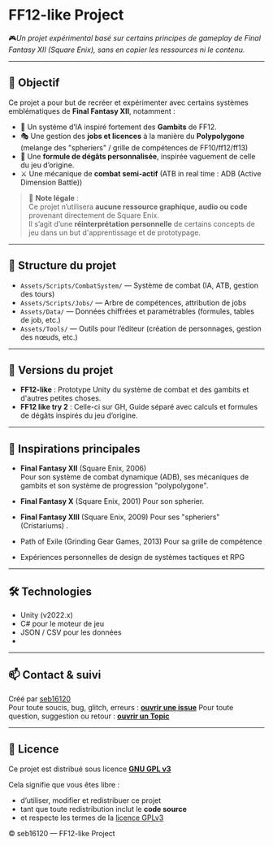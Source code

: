 # FF12-like Project

🎮*Un projet expérimental basé sur certains principes de gameplay de Final Fantasy XII (Square Enix), sans en copier les ressources ni le contenu.*

---

## 📌 Objectif

Ce projet a pour but de recréer et expérimenter avec certains systèmes emblématiques de **Final Fantasy XII**, notamment :

- 🧠 Un système d’IA inspiré fortement des **Gambits** de FF12.
- 🎭 Une gestion des **jobs et licences** à la manière du **Polypolygone** (melange des "spheriers" / grille de compétences de FF10/ff12/ff13)
- 🧮 Une **formule de dégâts personnalisée**, inspirée vaguement de celle du jeu d’origine.
- ⚔️ Une mécanique de **combat semi-actif** (ATB in real time : ADB (Active Dimension Battle))

> 📝 **Note légale** :  
> Ce projet n’utilisera **aucune ressource graphique, audio ou code** provenant directement de Square Enix.  
> Il s’agit d’une **réinterprétation personnelle** de certains concepts de jeu dans un but d'apprentissage et de prototypage.

---

## 📁 Structure du projet

- `Assets/Scripts/CombatSystem/` — Système de combat (IA, ATB, gestion des tours)
- `Assets/Scripts/Jobs/` — Arbre de compétences, attribution de jobs
- `Assets/Data/` — Données chiffrées et paramétrables (formules, tables de job, etc.)
- `Assets/Tools/` — Outils pour l’éditeur (création de personnages, gestion des nœuds, etc.)

---

## 🔄 Versions du projet

- **FF12-like** : Prototype Unity du système de combat et des gambits et d'autres petites choses.
- **FF12 like try 2** : Celle-ci sur GH, Guide séparé avec calculs et formules de dégâts inspirés du jeu d’origine.

---

## 🧪 Inspirations principales

- **Final Fantasy XII** (Square Enix, 2006)  
  Pour son système de combat dynamique (ADB), ses mécaniques de gambits et son système de progression "polypolygone".
- **Final Fantasy X** (Square Enix, 2001)
  Pour son spherier.
- **Final Fantasy XIII** (Square Enix, 2009)
  Pour ses "spheriers" (Cristariums) .
- Path of Exile (Grinding Gear Games, 2013)
  Pour sa grille de compétence
  
- Expériences personnelles de design de systèmes tactiques et RPG

---

## 🛠️ Technologies

- Unity (v2022.x)
- C# pour le moteur de jeu
- JSON / CSV pour les données
- 

---

## 📫 Contact & suivi

Créé par [seb16120](https://github.com/seb16120)  
Pour toute soucis, bug, glitch, erreurs : **[ouvrir une issue](https://github.com/seb16120/FF12-like-V1/issues)**
Pour toute question, suggestion ou retour : **[ouvrir un Topic](https://github.com/seb16120/FF12-like-V1/discussions)**

---

## 📄 Licence

Ce projet est distribué sous licence **[GNU GPL v3](LICENSE)**

Cela signifie que vous êtes libre :
- d’utiliser, modifier et redistribuer ce projet
- tant que toute redistribution inclut le **code source**
- et respecte les termes de la [licence GPLv3](https://www.gnu.org/licenses/gpl-3.0.html)

© seb16120 — FF12-like Project

